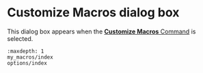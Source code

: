 # Customize Macros dialog box

This dialog box appears when the
[**Customize Macros** Command](../../cmd/macros/customize_macro) is selected.


```{toctree}
:maxdepth: 1
my_macros/index
options/index
```
